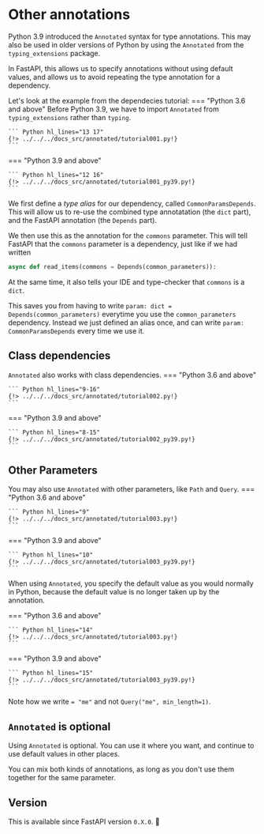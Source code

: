 # Other annotations
Python 3.9 introduced the `Annotated` syntax for type annotations. This may also be used in older versions of Python by using the `Annotated` from the `typing_extensions` package.

In FastAPI, this allows us to specify annotations without using default values, and allows us to avoid repeating the type annotation for a dependency.

Let's look at the example from the dependecies tutorial:
=== "Python 3.6 and above"
    Before Python 3.9, we have to import `Annotated` from `typing_extensions` rather than `typing`.

    ``` Python hl_lines="13 17"
    {!> ../../../docs_src/annotated/tutorial001.py!}
    ```
=== "Python 3.9 and above"

    ``` Python hl_lines="12 16"
    {!> ../../../docs_src/annotated/tutorial001_py39.py!}
    ```

We first define a _type alias_ for our dependency, called `CommonParamsDepends`. This will allow us to re-use the combined type annotatation (the `dict` part), and the FastAPI annotation (the `Depends` part).

We then use this as the annotation for the `commons` parameter. This will tell FastAPI that the `commons` parameter is a dependency, just like if we had written

```Python
async def read_items(commons = Depends(common_parameters)):
```

At the same time, it also tells your IDE and type-checker that `commons` is a `dict`.

This saves you from having to write `param: dict = Depends(common_parameters)` everytime you use the `common_parameters` dependency. Instead we just defined an alias once, and can write `param: CommonParamsDepends` every time we use it.

## Class dependencies
`Annotated` also works with class dependencies.
=== "Python 3.6 and above"

    ``` Python hl_lines="9-16"
    {!> ../../../docs_src/annotated/tutorial002.py!}
    ```
=== "Python 3.9 and above"

    ``` Python hl_lines="8-15"
    {!> ../../../docs_src/annotated/tutorial002_py39.py!}
    ```

## Other Parameters
You may also use `Annotated` with other parameters, like `Path` and `Query`.
=== "Python 3.6 and above"

    ``` Python hl_lines="9"
    {!> ../../../docs_src/annotated/tutorial003.py!}
    ```
=== "Python 3.9 and above"

    ``` Python hl_lines="10"
    {!> ../../../docs_src/annotated/tutorial003_py39.py!}
    ```

When using `Annotated`, you specify the default value as you would normally in Python, because the default value is no longer taken up by the annotation.

=== "Python 3.6 and above"

    ``` Python hl_lines="14"
    {!> ../../../docs_src/annotated/tutorial003.py!}
    ```
=== "Python 3.9 and above"

    ``` Python hl_lines="15"
    {!> ../../../docs_src/annotated/tutorial003_py39.py!}
    ```

Note how we write `= "me"` and not `Query("me", min_length=1)`.

## `Annotated` is optional
Using `Annotated` is optional. You can use it where you want, and continue to use default values in other places.

You can mix both kinds of annotations, as long as you don't use them together for the same parameter.

## Version

This is available since FastAPI version `0.X.0`. 🔖
